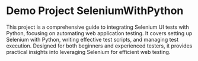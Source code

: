 # Demo Project SeleniumWithPython


 This project is a comprehensive guide to integrating Selenium UI tests with Python, focusing on automating web application testing. It covers setting up Selenium with Python, writing effective test scripts, and managing test execution. Designed for both beginners and experienced testers, it provides practical insights into leveraging Selenium for efficient web testing.

